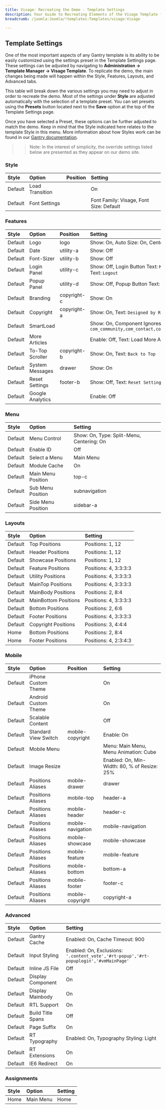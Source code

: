 ```yaml
---
title: Visage: Recreating the Demo - Template Settings
description: Your Guide to Recreating Elements of the Visage Template for Joomla
breadcrumb: /joomla:Joomla/!templates:Templates/visage:Visage

---
```


Template Settings
-----
One of the most important aspects of any Gantry template is its ability to be easily customized using the settings preset in the Template Settings page. These settings can be adjusted by navigating to **Administration -> Template Manager -> Visage Template**. To replicate the demo, the main changes being made will happen within the Style, Features, Layouts, and Advanced tabs. 

This table will break down the various settings you may need to adjust in order to recreate the demo. Most of the settings under **Style** are adjusted automatically with the selection of a template preset. You can set presets using the **Presets** button located next to the **Save** option at the top of the Template Settings page.

Once you have selected a Preset, these options can be further adjusted to match the demo. Keep in mind that the Style indicated here relates to the template Style in this menu. More information about how Styles work can be found in our [Gantry documentation][Style].

>> Note: In the interest of simplicity, the override settings listed below are presented as they appear on our demo site.

### Style

| Style   | Option          | Position | Setting                                  |  
| :------ | :-------------- | :------- | :--------------------------------------- |  
| Default | Load Transition |          | On                                       |   
| Default | Font Settings   |          | Font Family: Visage, Font Size: Default  |  

### Features

| Style   | Option           | Position    | Setting                                                                                 |  
| :------ | :--------------- | :---------- | :-------------------------------------------------------------------------------------- |  
| Default | Logo             | logo        | Show: On, Auto Size: On, Centered: On                                                   |  
| Default | Date             | utility-a   | Show: Off                                                                               |  
| Default | Font-Sizer       | utility-b   | Show: Off                                                                               |  
| Default | Login Panel      | utility-c   | Show: Off, Login Button Text: `Member Login`, Logout Button Text: `Logout`              |  
| Default | Popup Panel      | utility-d   | Show: Off, Popup Button Text: `Popup Module`                                            |  
| Default | Branding         | copyright-c | Show: On                                                                                |  
| Default | Copyright        | copyright-a | Show: On, Text: `Designed by RocketTheme`                                               |  
| Default | SmartLoad        |             | Show: On, Component Ignores: `com_community,com_contact,com_k2,com_tienda,com_weblinks` |  
| Default | More Articles    |             | Enable: Off, Text: Load More Articles, Hide Pagination: On                              |  
| Default | To-Top Scroller  | copyright-b | Show: On, Text: `Back to Top`                                                           |  
| Default | System Messages  | drawer      | Show: On                                                                                |  
| Default | Reset Settings   | footer-b    | Show: Off, Text: `Reset Settings`                                                       |  
| Default | Google Analytics |             | Enable: Off                                                                             |  

### Menu

| Style   | Option                  | Setting                                    |  
| :------ | :---------------------- | :----------------------------------------- |  
| Default | Menu Control            | Show: On, Type: Split-Menu, Centering: On  |  
| Default | Enable ID               | Off                                        |
| Default | Select a Menu           | Main Menu                                  |  
| Default | Module Cache            | On                                         |  
| Default | Main Menu Position      | top-c                                      |  
| Default | Sub Menu Position       | subnavigation                              |  
| Default | Side Menu Position      | sidebar-a                                  |  

### Layouts

| Style   | Option               | Setting               |  
| :------ | :------------------- | :-------------------- |  
| Default | Top Positions        | Positions: 1, 12      |  
| Default | Header Positions     | Positions: 1, 12      |  
| Default | Showcase Positions   | Positions: 1, 12      |  
| Default | Feature Positions    | Positions: 4, 3:3:3:3 |  
| Default | Utility Positions    | Positions: 4, 3:3:3:3 |  
| Default | MainTop Positions    | Positions: 4, 3:3:3:3 |  
| Default | MainBody Positions   | Positions: 2, 8:4     |  
| Default | MainBottom Positions | Positions: 4, 3:3:3:3 |  
| Default | Bottom Positions     | Positions: 2, 6:6     |  
| Default | Footer Positions     | Positions: 4, 3:3:3:3 |  
| Default | Copyright Positions  | Positions: 3, 4:4:4   |  
| Home    | Bottom Positions     | Positions: 2, 8:4     |  
| Home    | Footer Positions     | Positions: 4, 2:3:4:3 |  

### Mobile

| Style   | Option               | Position          | Setting                                      |  
| :------ | :------------------- | :---------------- | :------------------------------------------- |  
| Default | iPhone Custom Theme  |                   | On                                           |  
| Default | Android Custom Theme |                   | On                                           |  
| Default | Scalable Content     |                   | Off                                          |  
| Default | Standard View Switch | mobile-copyright  | Enable: On                                   |  
| Default | Mobile Menu          |                   | Menu: Main Menu, Menu Animation: Cube        |  
| Default | Image Resize         |                   | Enabled: On, Min-Width: 80, % of Resize: 25% |  
| Default | Positions Aliases    | mobile-drawer     | drawer                                       |  
| Default | Positions Aliases    | mobile-top        | header-a                                     |  
| Default | Positions Aliases    | mobile-header     | header-c                                     |  
| Default | Positions Aliases    | mobile-navigation | mobile-navigation                            |  
| Default | Positions Aliases    | mobile-showcase   | mobile-showcase                              |  
| Default | Positions Aliases    | mobile-feature    | mobile-feature                               |  
| Default | Positions Aliases    | mobile-bottom     | bottom-a                                     |  
| Default | Positions Aliases    | mobile-footer     | footer-c                                     |  
| Default | Positions Aliases    | mobile-copyright  | copyright-a                                  |   

### Advanced

| Style   | Option            | Setting                                                                               |  
| :------ | :---------------- | :------------------------------------------------------------------------------------ |  
| Default | Gantry Cache      | Enabled: On, Cache Timeout: 900                                                       |  
| Default | Input Styling     | Enabled: On, Exclusions: `'.content_vote','#rt-popup','#rt-popuplogin','#vmMainPage'` |  
| Default | Inline JS File    | Off                                                                                   |  
| Default | Display Component | On                                                                                    |  
| Default | Display Mainbody  | On                                                                                    |  
| Default | RTL Support       | On                                                                                    |  
| Default | Build Title Spans | Off                                                                                   |  
| Default | Page Suffix       | On                                                                                    |  
| Default | RT Typography     | Enabled: On, Typography Styling: Light                                                |  
| Default | RT Extensions     | On                                                                                    |  
| Default | IE6 Redirect      | On                                                                                    |

### Assignments

| Style | Option    | Setting |  
| :---- | :-------- | :------ |  
| Home  | Main Menu | Home    |  

[demo25]: assets/Visage.jpg
[menu]: ../../start/menu.md
[Style]: http://docs.gantry.org/gantry4/configure
[Visage2]: assets/Visage2.jpeg